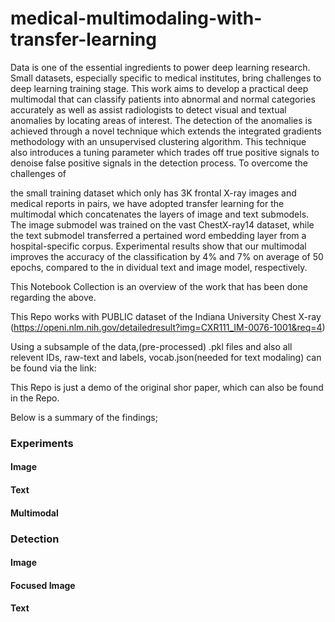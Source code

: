 # medical-multimodaling-with-transfer-learning

Data is one of the essential ingredients to power deep learning research. Small datasets, especially specific to medical institutes, bring challenges to deep learning training stage. This work aims to develop a practical deep multimodal that can classify patients into abnormal and normal categories accurately as well as assist radiologists to detect visual and textual anomalies by locating areas of interest. The detection of the anomalies is achieved through a novel technique which extends the integrated gradients methodology with an unsupervised clustering algorithm. This technique also introduces a tuning parameter which trades off true positive signals to denoise false positive signals in the detection process. To overcome the challenges of

the small training dataset which only has 3K frontal X-ray images and medical reports in pairs, we have adopted transfer learning for the multimodal which concatenates the layers of image and text submodels. The image submodel was trained on the vast ChestX-ray14 dataset, while the text submodel transferred a pertained word embedding layer from a hospital-specific corpus. Experimental results show that our multimodal improves the accuracy of the classification by 4% and 7% on average of 50 epochs, compared to the in dividual text and image model, respectively.

This Notebook Collection is an overview of the work that has been done regarding the above.

This Repo works with PUBLIC dataset of the Indiana University Chest X-ray (https://openi.nlm.nih.gov/detailedresult?img=CXR111_IM-0076-1001&req=4)

Using a subsample of the data,(pre-processed) .pkl files and also all relevent IDs, raw-text and labels, vocab.json(needed for text modaling) can be found via the link:

This Repo is just a demo of the original shor paper, which can also be found in the Repo.

Below is a summary of the findings;

### Experiments

#### Image

#### Text

#### Multimodal

### Detection

#### Image

#### Focused Image

#### Text
